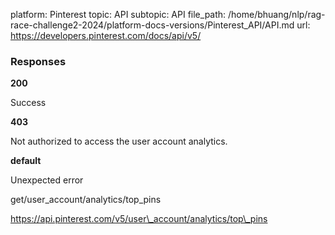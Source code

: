 platform: Pinterest
topic: API
subtopic: API
file_path: /home/bhuang/nlp/rag-race-challenge2-2024/platform-docs-versions/Pinterest_API/API.md
url: https://developers.pinterest.com/docs/api/v5/

### Responses

**200**

Success

**403**

Not authorized to access the user account analytics.

**default**

Unexpected error

get/user\_account/analytics/top\_pins

https://api.pinterest.com/v5/user\_account/analytics/top\_pins